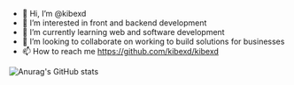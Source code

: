     


<!---
kibexd/kibexd is a ✨ special ✨ repository because its `README.md` (this file) appears on your GitHub profile.
You can click the Preview link to take a look at your changes.
--->
- 👋 Hi, I’m @kibexd
- 👀 I’m interested in front and backend development
- 🌱 I’m currently learning web and software development
- 💞️ I’m looking to collaborate on working to build solutions for businesses
- 📫 How to reach  me https://github.com/kibexd/kibexd

![Anurag's GitHub stats](https://github-readme-stats.vercel.app/api?username=kibexd&show_icons=true&theme=aura)
